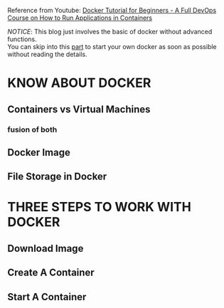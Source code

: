 Reference from Youtube: [Docker Tutorial for Beginners - A Full DevOps Course on How to Run Applications in Containers](https://www.youtube.com/watch?v=fqMOX6JJhGo)


*NOTICE*: This blog just involves the basic of docker without advanced functions.   
You can skip into this [part](#quick_start) to start your own docker as soon as possible without reading the details.   

# KNOW ABOUT DOCKER
## Containers vs Virtual Machines
### fusion of both

## Docker Image
## File Storage in Docker


# THREE STEPS TO WORK WITH DOCKER<a name="quick_start"></a>
## Download Image
## Create A Container
## Start A Container
